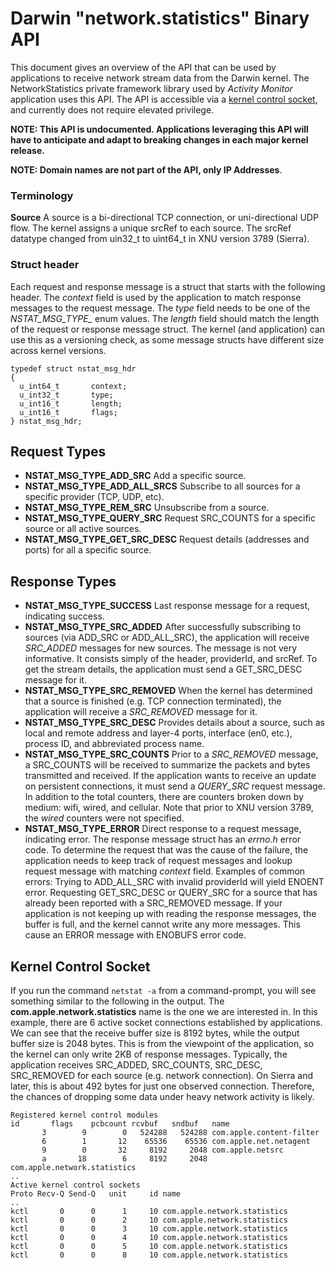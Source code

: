 # Darwin "network.statistics" Binary API

This document gives an overview of the API that can be used by applications to receive network stream data from the Darwin kernel.  The NetworkStatistics private framework library used by *Activity Monitor* application uses this API.  The API is accessible via a [kernel control socket](https://developer.apple.com/library/content/documentation/Darwin/Conceptual/NKEConceptual/control/control.html), and currently does not require elevated privilege.

**NOTE: This API is undocumented.  Applications leveraging this API will have to anticipate and adapt to breaking changes in each major kernel release.**

**NOTE: Domain names are not part of the API, only IP Addresses**.

### Terminology

**Source**  A source is a bi-directional TCP connection, or uni-directional UDP flow.  The kernel assigns a unique srcRef to each source.  The srcRef datatype changed from uin32_t to uint64_t in XNU version 3789 (Sierra).

### Struct header
Each request and response message is a struct that starts with the following header.  The *context* field is used by the application to match response messages to the request message.  The *type* field needs to be one of the *NSTAT_MSG_TYPE_* enum values.  The *length* field should match the length of the request or response message struct.  The kernel (and application) can use this as a versioning check, as some message structs have different size across kernel versions.

```
typedef struct nstat_msg_hdr
{
  u_int64_t       context;
  u_int32_t       type;
  u_int16_t       length;
  u_int16_t       flags;
} nstat_msg_hdr;
```

## Request Types
- **NSTAT_MSG_TYPE_ADD_SRC** Add a specific source.
- **NSTAT_MSG_TYPE_ADD_ALL_SRCS** Subscribe to all sources for a specific provider (TCP, UDP, etc).
- **NSTAT_MSG_TYPE_REM_SRC** Unsubscribe from a source.
- **NSTAT_MSG_TYPE_QUERY_SRC** Request SRC_COUNTS for a specific source or all active sources.
- **NSTAT_MSG_TYPE_GET_SRC_DESC** Request details (addresses and ports) for all a specific source.

## Response Types
- **NSTAT_MSG_TYPE_SUCCESS** Last response message for a request, indicating success.
- **NSTAT_MSG_TYPE_SRC_ADDED** After successfully subscribing to sources (via ADD_SRC or ADD_ALL_SRC), the application will receive *SRC_ADDED* messages for new sources. The message is not very informative.  It consists simply of the header, providerId, and srcRef.  To get the stream details, the application must send a GET_SRC_DESC message for it.
- **NSTAT_MSG_TYPE_SRC_REMOVED** When the kernel has determined that a source is finished (e.g. TCP connection terminated), the application will receive a *SRC_REMOVED* message for it.
- **NSTAT_MSG_TYPE_SRC_DESC** Provides details about a source, such as local and remote address and layer-4 ports, interface (en0, etc.), process ID, and abbreviated process name.
- **NSTAT_MSG_TYPE_SRC_COUNTS** Prior to a *SRC_REMOVED* message, a SRC_COUNTS will be received to summarize the packets and bytes transmitted and received.  If the application wants to receive an update on persistent connections, it must send a *QUERY_SRC* request message.  In addition to the total counters, there are counters broken down by medium: wifi, wired, and cellular.  Note that prior to XNU version 3789, the *wired* counters were not specified.
- **NSTAT_MSG_TYPE_ERROR** Direct response to a request message, indicating error.  The response message struct has an *errno.h* error code.  To determine the request that was the cause of the failure, the application needs to keep track of request messages and lookup request message with matching *context* field.  Examples of common errors:  Trying to ADD_ALL_SRC with invalid providerId will yield ENOENT error.  Requesting GET_SRC_DESC or QUERY_SRC for a source that has already been reported with a SRC_REMOVED message.  If your application is not keeping up with reading the response messages, the buffer is full, and the kernel cannot write any more messages.  This cause an ERROR message with ENOBUFS error code.

## Kernel Control Socket

If you run the command `netstat -a` from a command-prompt, you will see something similar to the following in the output.  The **com.apple.network.statistics** name is the one we are interested in.  In this example, there are 6 active socket connections established by applications.  We can see that the receive buffer size is 8192 bytes, while the output buffer size is 2048 bytes.  This is from the viewpoint of the application, so the kernel can only write 2KB of response messages.  Typically, the application receives SRC_ADDED, SRC_COUNTS, SRC_DESC, SRC_REMOVED for each source (e.g. network connection).  On Sierra and later, this is about 492 bytes for just one observed connection.  Therefore, the chances of dropping some data under heavy network activity is likely.
```
Registered kernel control modules
id       flags    pcbcount rcvbuf   sndbuf   name
       3        9        0   524288   524288 com.apple.content-filter
       6        1       12    65536    65536 com.apple.net.netagent
       9        0       32     8192     2048 com.apple.netsrc
       a       18        6     8192     2048 com.apple.network.statistics
..
Active kernel control sockets
Proto Recv-Q Send-Q   unit     id name
..
kctl       0      0      1     10 com.apple.network.statistics
kctl       0      0      2     10 com.apple.network.statistics
kctl       0      0      3     10 com.apple.network.statistics
kctl       0      0      4     10 com.apple.network.statistics
kctl       0      0      5     10 com.apple.network.statistics
kctl       0      0      8     10 com.apple.network.statistics
```
